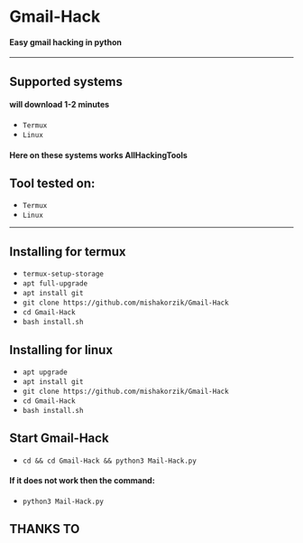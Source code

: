 # Gmail-Hack
#### Easy gmail hacking in python



---------
## Supported systems
#### will download 1-2 minutes

* `Termux`
* `Linux`

#### Here on these systems works AllHackingTools

## Tool tested on:

* `Termux`
* `Linux`

---
<a id="installing"></a>
## Installing for termux

* `termux-setup-storage`
* `apt full-upgrade`
* `apt install git`
* `git clone https://github.com/mishakorzik/Gmail-Hack`
* `cd Gmail-Hack`
* `bash install.sh`

## Installing for linux

* `apt upgrade`
* `apt install git`
* `git clone https://github.com/mishakorzik/Gmail-Hack`
* `cd Gmail-Hack`
* `bash install.sh`

## Start Gmail-Hack

* `cd && cd Gmail-Hack && python3 Mail-Hack.py`
#### If it does not work then the command:
* `python3 Mail-Hack.py`

## THANKS TO






